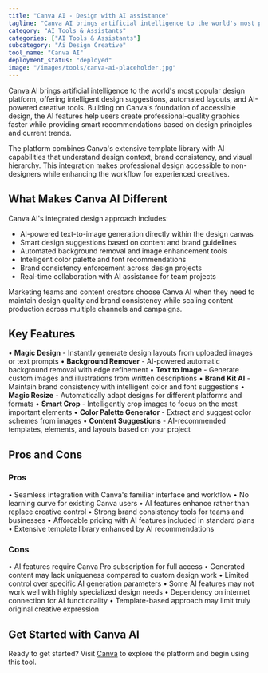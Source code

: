 ```yaml
---
title: "Canva AI - Design with AI assistance"
tagline: "Canva AI brings artificial intelligence to the world's most popular design platform, offering intelligent design suggestions, automated layouts, and AI-powered creative tools..."
category: "AI Tools & Assistants"
categories: ["AI Tools & Assistants"]
subcategory: "Ai Design Creative"
tool_name: "Canva AI"
deployment_status: "deployed"
image: "/images/tools/canva-ai-placeholder.jpg"
---
```


Canva AI brings artificial intelligence to the world's most popular design platform, offering intelligent design suggestions, automated layouts, and AI-powered creative tools. Building on Canva's foundation of accessible design, the AI features help users create professional-quality graphics faster while providing smart recommendations based on design principles and current trends.

The platform combines Canva's extensive template library with AI capabilities that understand design context, brand consistency, and visual hierarchy. This integration makes professional design accessible to non-designers while enhancing the workflow for experienced creatives.

## What Makes Canva AI Different

Canva AI's integrated design approach includes:
- AI-powered text-to-image generation directly within the design canvas
- Smart design suggestions based on content and brand guidelines
- Automated background removal and image enhancement tools
- Intelligent color palette and font recommendations
- Brand consistency enforcement across design projects
- Real-time collaboration with AI assistance for team projects

Marketing teams and content creators choose Canva AI when they need to maintain design quality and brand consistency while scaling content production across multiple channels and campaigns.

## Key Features

• **Magic Design** - Instantly generate design layouts from uploaded images or text prompts
• **Background Remover** - AI-powered automatic background removal with edge refinement
• **Text to Image** - Generate custom images and illustrations from written descriptions
• **Brand Kit AI** - Maintain brand consistency with intelligent color and font suggestions
• **Magic Resize** - Automatically adapt designs for different platforms and formats
• **Smart Crop** - Intelligently crop images to focus on the most important elements
• **Color Palette Generator** - Extract and suggest color schemes from images
• **Content Suggestions** - AI-recommended templates, elements, and layouts based on your project

## Pros and Cons

### Pros
• Seamless integration with Canva's familiar interface and workflow
• No learning curve for existing Canva users
• AI features enhance rather than replace creative control
• Strong brand consistency tools for teams and businesses
• Affordable pricing with AI features included in standard plans
• Extensive template library enhanced by AI recommendations

### Cons
• AI features require Canva Pro subscription for full access
• Generated content may lack uniqueness compared to custom design work
• Limited control over specific AI generation parameters
• Some AI features may not work well with highly specialized design needs
• Dependency on internet connection for AI functionality
• Template-based approach may limit truly original creative expression

## Get Started with Canva AI

Ready to get started? Visit [Canva](https://www.canva.com/) to explore the platform and begin using this tool.